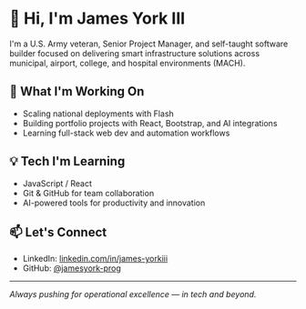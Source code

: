 # 👋 Hi, I'm James York III

I'm a U.S. Army veteran, Senior Project Manager, and self-taught software builder focused on delivering smart infrastructure solutions across municipal, airport, college, and hospital environments (MACH).

## 🚀 What I'm Working On
- Scaling national deployments with Flash
- Building portfolio projects with React, Bootstrap, and AI integrations
- Learning full-stack web dev and automation workflows

## 💡 Tech I'm Learning
- JavaScript / React
- Git & GitHub for team collaboration
- AI-powered tools for productivity and innovation

## 📫 Let's Connect
- LinkedIn: [linkedin.com/in/james-yorkiii](https://www.linkedin.com/in/james-yorkiii)
- GitHub: [@jamesyork-prog](https://github.com/jamesyork-prog)

---

*Always pushing for operational excellence — in tech and beyond.*

